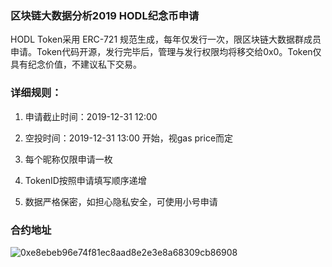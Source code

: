 ### 区块链大数据分析2019 HODL纪念币申请

HODL Token采用 ERC-721 规范生成，每年仅发行一次，限区块链大数据群成员申请。Token代码开源，发行完毕后，管理与发行权限均将移交给0x0。Token仅具有纪念价值，不建议私下交易。

### 详细规则：

1. 申请截止时间：2019-12-31 12:00

2. 空投时间：2019-12-31 13:00 开始，视gas price而定

3. 每个昵称仅限申请一枚

4. TokenID按照申请填写顺序递增

5. 数据严格保密，如担心隐私安全，可使用小号申请


### 合约地址
![0xe8ebeb96e74f81ec8aad8e2e3e8a68309cb86908](https://etherscan.io/address/0xe8ebeb96e74f81ec8aad8e2e3e8a68309cb86908#code)

